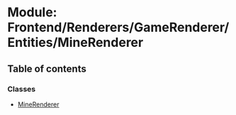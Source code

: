 # Module: Frontend/Renderers/GameRenderer/Entities/MineRenderer

## Table of contents

### Classes

- [MineRenderer](../classes/Frontend_Renderers_GameRenderer_Entities_MineRenderer.MineRenderer.md)
